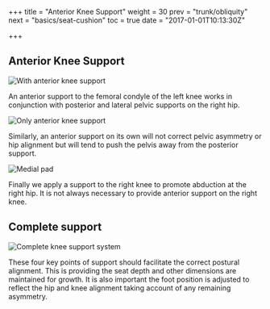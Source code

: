 +++
title = "Anterior Knee Support"
weight = 30
prev = "trunk/obliquity"
next = "basics/seat-cushion"
toc = true
date = "2017-01-01T10:13:30Z"

+++

## Anterior Knee Support

![With anterior knee support](/en/images/29.jpg)

An anterior support to the femoral condyle of the left knee works in conjunction with posterior and lateral pelvic supports on the right hip.

![Only anterior knee support](/en/images/30.jpg)

Similarly, an anterior support on its own will not correct pelvic asymmetry or hip alignment but will tend to push the pelvis away from the posterior support.

![Medial pad](/en/images/31a.jpg)

Finally we apply a support to the right knee to promote abduction at the right hip. It is not always necessary to provide anterior support on the right knee.

## Complete support

![Complete knee support system](/en/images/32.jpg)

These four key points of support should facilitate the  correct postural alignment. This is providing the seat depth and other dimensions are maintained for growth. It is also important the foot position is adjusted to reflect the hip and knee alignment taking account of any remaining asymmetry.